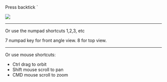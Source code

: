 Press  backtick \`


![](https://i.imgur.com/UhLkL7g.png)

---


Or use the numpad shortcuts 1,2,3, etc

7 numpad key for front angle view. 8 for top view.


---

Or use mouse shortcuts:
- Ctrl drag to orbit
- Shift mouse scroll to pan
- CMD mouse scroll to zoom